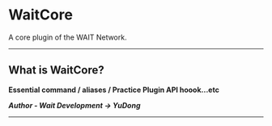 # WaitCore
A core plugin of the WAIT Network.
- - -
## What is WaitCore?
**Essential command / aliases / Practice Plugin API hoook...etc**

***Author - Wait Development -> YuDong***
- - -



